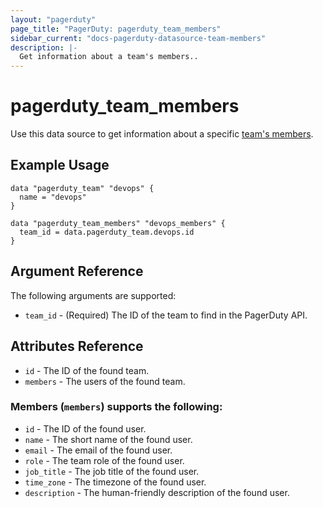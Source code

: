 ```yaml
---
layout: "pagerduty"
page_title: "PagerDuty: pagerduty_team_members"
sidebar_current: "docs-pagerduty-datasource-team-members"
description: |-
  Get information about a team's members..
---
```


# pagerduty\_team\_members

Use this data source to get information about a specific [team's members][1].

## Example Usage

```hcl
data "pagerduty_team" "devops" {
  name = "devops"
}

data "pagerduty_team_members" "devops_members" {
  team_id = data.pagerduty_team.devops.id
}
```

## Argument Reference

The following arguments are supported:

* `team_id` - (Required) The ID of the team to find in the PagerDuty API.

## Attributes Reference

* `id` - The ID of the found team.
* `members` - The users of the found team.

### Members (`members`) supports the following:

* `id` - The ID of the found user.
* `name` - The short name of the found user.
* `email` - The email of the found user.
* `role` - The team role of the found user.
* `job_title` - The job title of the found user.
* `time_zone` - The timezone of the found user.
* `description` - The human-friendly description of the found user.

[1]: https://developer.pagerduty.com/api-reference/e35802f3c4ba4-list-members-of-a-team
